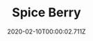 ---
templateKey: blog-post
title: Spice Berry
type: fruit
description: It fills the air with a pungent aroma.
featuredpost: false
date: 2020-02-10T00:00:02.711Z
featuredimage: /img/Spice_Berry.png
sellPrice: 80
tags:
  - Summer
  - fruit
  - jelly
  - wine
  - Summer Seeds
  - Summer Foraging Bundle
  - Jelly
  - Wine
---